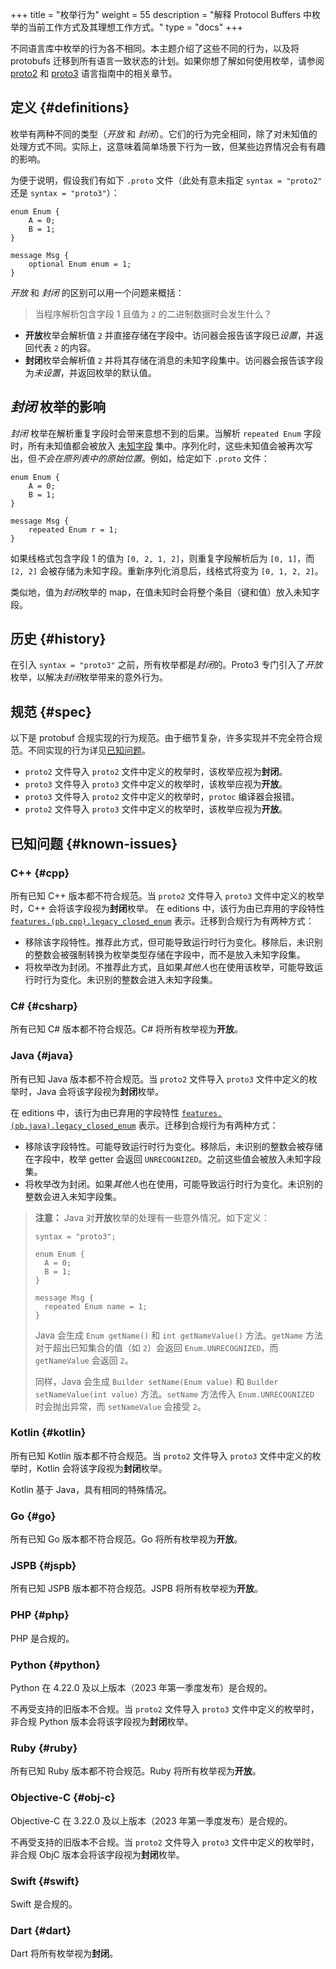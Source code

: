 +++
title = "枚举行为"
weight = 55
description = "解释 Protocol Buffers 中枚举的当前工作方式及其理想工作方式。"
type = "docs"
+++

不同语言库中枚举的行为各不相同。本主题介绍了这些不同的行为，以及将 protobufs 迁移到所有语言一致状态的计划。如果你想了解如何使用枚举，请参阅
[proto2](./programming-guides/proto2#enum) 和
[proto3](./programming-guides/proto3#enum) 语言指南中的相关章节。

## 定义 {#definitions}

枚举有两种不同的类型（*开放* 和 *封闭*）。它们的行为完全相同，除了对未知值的处理方式不同。实际上，这意味着简单场景下行为一致，但某些边界情况会有有趣的影响。

为便于说明，假设我们有如下 `.proto` 文件（此处有意未指定 `syntax = "proto2"` 还是 `syntax = "proto3"`）：

```
enum Enum {
    A = 0;
    B = 1;
}

message Msg {
    optional Enum enum = 1;
}
```

*开放* 和 *封闭* 的区别可以用一个问题来概括：

> 当程序解析包含字段 1 且值为 `2` 的二进制数据时会发生什么？

*   **开放**枚举会解析值 `2` 并直接存储在字段中。访问器会报告该字段已*设置*，并返回代表 `2` 的内容。
*   **封闭**枚举会解析值 `2` 并将其存储在消息的未知字段集中。访问器会报告该字段为*未设置*，并返回枚举的默认值。

## *封闭* 枚举的影响

*封闭* 枚举在解析重复字段时会带来意想不到的后果。当解析 `repeated Enum` 字段时，所有未知值都会被放入
[未知字段](./programming-guides/proto3/#unknowns)
集中。序列化时，这些未知值会被再次写出，但*不会在原列表中的原始位置*。例如，给定如下 `.proto` 文件：

```
enum Enum {
    A = 0;
    B = 1;
}

message Msg {
    repeated Enum r = 1;
}
```

如果线格式包含字段 1 的值为 `[0, 2, 1, 2]`，则重复字段解析后为 `[0, 1]`，而 `[2, 2]` 会被存储为未知字段。重新序列化消息后，线格式将变为 `[0, 1, 2, 2]`。

类似地，值为*封闭*枚举的 map，在值未知时会将整个条目（键和值）放入未知字段。

## 历史 {#history}

在引入 `syntax = "proto3"` 之前，所有枚举都是*封闭*的。Proto3 专门引入了*开放*枚举，以解决*封闭*枚举带来的意外行为。

## 规范 {#spec}

以下是 protobuf 合规实现的行为规范。由于细节复杂，许多实现并不完全符合规范。不同实现的行为详见[已知问题](#known-issues)。

*   `proto2` 文件导入 `proto2` 文件中定义的枚举时，该枚举应视为**封闭**。
*   `proto3` 文件导入 `proto3` 文件中定义的枚举时，该枚举应视为**开放**。
*   `proto3` 文件导入 `proto2` 文件中定义的枚举时，`protoc` 编译器会报错。
*   `proto2` 文件导入 `proto3` 文件中定义的枚举时，该枚举应视为**开放**。

## 已知问题 {#known-issues}

### C++ {#cpp}

所有已知 C++ 版本都不符合规范。当 `proto2` 文件导入 `proto3` 文件中定义的枚举时，C++ 会将该字段视为**封闭**枚举。
在 editions 中，该行为由已弃用的字段特性
[`features.(pb.cpp).legacy_closed_enum`](./editions/features#legacy_closed_enum)
表示。迁移到合规行为有两种方式：

*   移除该字段特性。推荐此方式，但可能导致运行时行为变化。移除后，未识别的整数会被强制转换为枚举类型存储在字段中，而不是放入未知字段集。
*   将枚举改为封闭。不推荐此方式，且如果*其他人*也在使用该枚举，可能导致运行时行为变化。未识别的整数会进入未知字段集。

### C&#35; {#csharp}

所有已知 C# 版本都不符合规范。C# 将所有枚举视为**开放**。

### Java {#java}

所有已知 Java 版本都不符合规范。当 `proto2` 文件导入 `proto3` 文件中定义的枚举时，Java 会将该字段视为**封闭**枚举。

在 editions 中，该行为由已弃用的字段特性
[`features.(pb.java).legacy_closed_enum`](./editions/features#legacy_closed_enum)
表示。迁移到合规行为有两种方式：

*   移除该字段特性。可能导致运行时行为变化。移除后，未识别的整数会被存储在字段中，枚举 getter 会返回 `UNRECOGNIZED`。之前这些值会被放入未知字段集。
*   将枚举改为封闭。如果*其他人*也在使用，可能导致运行时行为变化。未识别的整数会进入未知字段集。

> **注意：** Java 对**开放**枚举的处理有一些意外情况。如下定义：
>
> ```
> syntax = "proto3";
>
> enum Enum {
>   A = 0;
>   B = 1;
> }
>
> message Msg {
>   repeated Enum name = 1;
> }
> ```
>
> Java 会生成 `Enum getName()` 和 `int getNameValue()` 方法。`getName` 方法对于超出已知集合的值（如 `2`）会返回 `Enum.UNRECOGNIZED`，而 `getNameValue` 会返回 `2`。
>
> 同样，Java 会生成 `Builder setName(Enum value)` 和 `Builder setNameValue(int value)` 方法。`setName` 方法传入 `Enum.UNRECOGNIZED` 时会抛出异常，而 `setNameValue` 会接受 `2`。

### Kotlin {#kotlin}

所有已知 Kotlin 版本都不符合规范。当 `proto2` 文件导入 `proto3` 文件中定义的枚举时，Kotlin 会将该字段视为**封闭**枚举。

Kotlin 基于 Java，具有相同的特殊情况。

### Go {#go}

所有已知 Go 版本都不符合规范。Go 将所有枚举视为**开放**。

### JSPB {#jspb}

所有已知 JSPB 版本都不符合规范。JSPB 将所有枚举视为**开放**。

### PHP {#php}

PHP 是合规的。

### Python {#python}

Python 在 4.22.0 及以上版本（2023 年第一季度发布）是合规的。

不再受支持的旧版本不合规。当 `proto2` 文件导入 `proto3` 文件中定义的枚举时，非合规 Python 版本会将该字段视为**封闭**枚举。

### Ruby {#ruby}

所有已知 Ruby 版本都不符合规范。Ruby 将所有枚举视为**开放**。

### Objective-C {#obj-c}

Objective-C 在 3.22.0 及以上版本（2023 年第一季度发布）是合规的。

不再受支持的旧版本不合规。当 `proto2` 文件导入 `proto3` 文件中定义的枚举时，非合规 ObjC 版本会将该字段视为**封闭**枚举。

### Swift {#swift}

Swift 是合规的。

### Dart {#dart}

Dart 将所有枚举视为**封闭**。
